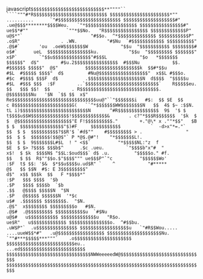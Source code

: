 javascript```$$$$$$$$$$$$$$$$$$$$$$$$$$$**""""`` ````"""#*R$$$$$$$$$$$$$$$$$$$$$$$$$$$
$$$$$$$$$$$$$$$$$$$$$$*""      ..........      `"#$$$$$$$$$$$$$$$$$$$$$$$
$$$$$$$$$$$$$$$$$$$#"    .ue@$$$********$$$$Weu.   `"*$$$$$$$$$$$$$$$$$$$
$$$$$$$$$$$$$$$$#"   ue$$*#""              `""*$$No.   "R$$$$$$$$$$$$$$$$
$$$$$$$$$$$$$P"   u@$*"`                         "#$$o.  ^*$$$$$$$$$$$$$$
$$$$$$$$$$$P"  .o$R"               . .WN.           "#$Nu  `#$$$$$$$$$$$$
$$$$$$$$$$"  .@$#`       'ou  .oeW$$$$$$$$W            "$$u  "$$$$$$$$$$$
$$$$$$$$#   o$#`      ueL  $$$$$$$$$$$$$$$$ku.           "$$u  "$$$$$$$$$
$$$$$$$"  x$P`        `"$$u$$$$$$$$$$$$$$"#$$$L            "$o   *$$$$$$$
$$$$$$"  d$"        #$u.2$$$$$$$$$$$$$$$$  #$$$Nu            $$.  #$$$$$$
$$$$$"  @$"          $$$$$$$$$$$$$$$$$$$$k  $$#*$$u           #$L  #$$$$$
$$$$"  d$         #Nu@$$$$$$$$$$$$$$$$$$"  x$$L #$$$o.         #$c  #$$$$
$$$F  d$          .$$$$$$$$$$$$$$$$$$$$N  d$$$$  "$$$$$u        #$L  #$$$
$$$  :$F        ..`$$$$$$$$$$$$$$$$$$$$$$$$$$$`    R$$$$$eu.     $$   $$$
$$!  $$        . R$$$$$$$$$$$$$$$$$$$$$$$$$$$$$.   @$$$$$$$$Nu   '$N  `$$
$$  x$"        Re$$$$$$$$$$$$$$$$$$$$$$$$$$$$$$$uu@"``"$$$$$$$i   #$:  $$
$E  $$       c 8$$$$$$$$$$$$$$$$$$$$$G(   ``^*$$$$$$$WW$$$$$$$$N   $$  4$
$~ :$$N. tL i)$$$$$$$$$$$$$$$$$$$$$$$$$N       ^#R$$$$$$$$$$$$$$$  9$  '$
$  t$$$$u$$W$$$$$$$$$$$$$$!$$$$$$$$$$$$$&       . c?"*$$$R$$$$$$$  '$k  $
$  @$$$$$$$$$$$$$$$$$$$$"E F!$$$$$$$$$$."        +."@\* x .""*$$"   $B  $
$  $$$$$$$$$$$$$$$$"$)#F     $$$$$$$$$$$           `  -d>x"*=."`    $$  $
$  $$$$$$$$$$?$$R'$ `#d$""    #$$$$$$$$$ > .                "       $$  $
$  $$$$$$$($$@$"` P *@$.@#"!    "*$$$$$$$L!.                        $$  $
$  9$$$$$$$L#$L  ! " <$$`          "*$$$$$NL:"z  f                  $E  $
$> ?$$$$ $$$b$^      .$c .ueu.        `"$$$$b"x"#  "               x$!  $
$k  $$$$N$ "$$L:$oud$$$` d$ .u.         "$$$$$o." #f.              $$   $
$$  R$""$$o.$"$$$$""" ue$$$P"`"c          "$$$$$$Wo'              :$F  t$
$$: '$&  $*$$u$$$$u.ud$R" `    ^            "#*****               @$   $$
$$N  #$: E 3$$$$$$$$$"                                           d$"  x$$
$$$k  $$   F *$$$$*"                                            :$P   $$$
$$$$  '$b                                                      .$P   $$$$
$$$$b  `$b                                                    .$$   @$$$$
$$$$$N  "$N                                                  .$P   @$$$$$
$$$$$$N  '*$c                                               u$#  .$$$$$$$
$$$$$$$$.  "$N.                                           .@$"  x$$$$$$$$
$$$$$$$$$o   #$N.                                       .@$#  .@$$$$$$$$$
$$$$$$$$$$$u  `#$Nu                                   u@$#   u$$$$$$$$$$$
$$$$$$$$$$$$$u   "R$o.                             ue$R"   u$$$$$$$$$$$$$
$$$$$$$$$$$$$$$o.  ^#$$bu.                     .uW$P"`  .u$$$$$$$$$$$$$$$
$$$$$$$$$$$$$$$$$$u   `"#R$$Wou..... ....uueW$$*#"   .u@$$$$$$$$$$$$$$$$$
$$$$$$$$$$$$$$$$$$$$Nu.    `""#***$$$$$***"""`    .o$$$$$$$$$$$$$$$$$$$$$
$$$$$$$$$$$$$$$$$$$$$$$$$eu..               ...ed$$$$$$$$$$$$$$$$$$$$$$$$
$$$$$$$$$$$$$$$$$$$$$$$$$$$$$$$NWWeeeeedW@$$$$$$$$$$$$$$$$$$$$$$$$$$$$$$$
$$$$$$$$$$$$$$$$$$$$$$$$$$$$$$$$$$$$$$$$$$$$$$$$$$$$$$$$$$$$$$$$$$$$$$$$$```
